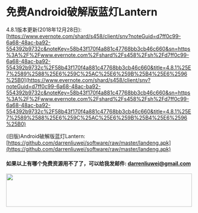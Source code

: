 # 免费Android破解版蓝灯Lantern
4.8.1版本更新(2018年12月28日): [https://www.evernote.com/shard/s458/client/snv?noteGuid=d7ff0c99-6a68-48ac-ba92-554392b9732c&noteKey=58b43f170f4a881c47768bb3cb46c660&sn=https%3A%2F%2Fwww.evernote.com%2Fshard%2Fs458%2Fsh%2Fd7ff0c99-6a68-48ac-ba92-554392b9732c%2F58b43f170f4a881c47768bb3cb46c660&title=4.8.1%25E7%2589%2588%25E6%259C%25AC%25E6%259B%25B4%25E6%2596%25B0](https://www.evernote.com/shard/s458/client/snv?noteGuid=d7ff0c99-6a68-48ac-ba92-554392b9732c&noteKey=58b43f170f4a881c47768bb3cb46c660&sn=https%3A%2F%2Fwww.evernote.com%2Fshard%2Fs458%2Fsh%2Fd7ff0c99-6a68-48ac-ba92-554392b9732c%2F58b43f170f4a881c47768bb3cb46c660&title=4.8.1%25E7%2589%2588%25E6%259C%25AC%25E6%259B%25B4%25E6%2596%25B0)

(旧版)Android破解版蓝灯Lantern: [https://github.com/darrenliuwei/software/raw/master/landeng.apk](https://github.com/darrenliuwei/software/raw/master/landeng.apk)

#### 如果以上有哪个免费资源用不了了，可以给我发邮件: darrenliuwei@gmail.com

<a href="https://www.vultr.com/?ref=7295225"><img src="https://www.vultr.com/media/banner_1.png" width="100%" height="90"></a>